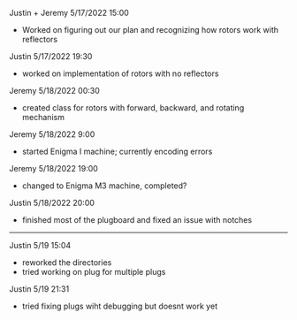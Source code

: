 Justin + Jeremy 5/17/2022 15:00
- Worked on figuring out our plan and recognizing how rotors work with reflectors

Justin 5/17/2022 19:30
- worked on implementation of rotors with no reflectors

Jeremy 5/18/2022 00:30
- created class for rotors with forward, backward, and rotating mechanism

Jeremy 5/18/2022 9:00
- started Enigma I machine; currently encoding errors

Jeremy 5/18/2022 19:00
- changed to Enigma M3 machine, completed?

Justin 5/18/2022 20:00
- finished most of the plugboard and fixed an issue with notches

---

Justin 5/19 15:04
- reworked the directories
- tried working on plug for multiple plugs

Justin 5/19 21:31
- tried fixing plugs wiht debugging but doesnt work yet